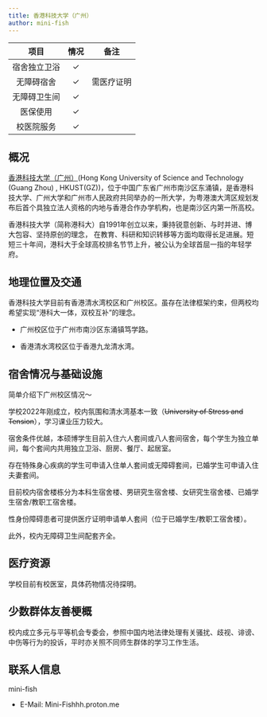 ```yaml
---
title: 香港科技大学（广州）
author: mini-fish
---
```


|     项目     | 情况 |    备注    |
| :----------: | :--: | :--------: |
| 宿舍独立卫浴 |  ✓   |            |
|  无障碍宿舍  |  ✓   | 需医疗证明 |
| 无障碍卫生间 |  ✓   |            |
|   医保使用   |  ✓   |            |
|  校医院服务  |  ✓   |            |

## 概况

[香港科技大学（广州）](https://www.hkust-gz.edu.cn/zh/)(Hong Kong University of Science and Technology (Guang Zhou) , HKUST(GZ))，位于中国广东省广州市南沙区东涌镇，是香港科技大学、广州大学和广州市人民政府共同举办的一所大学，为粤港澳大湾区规划发布后首个具独立法人资格的内地与香港合作办学机构，也是南沙区内第一所高校。

香港科技大学（简称港科大）自1991年创立以来，秉持锐意创新、与时并进、博大包容、坚持原创的理念， 在教育、科研和知识转移等方面均取得长足进展。短短三十年间，港科大于全球高校排名节节上升，被公认为全球首屈一指的年轻学府。

## 地理位置及交通

香港科技大学目前有香港清水湾校区和广州校区。虽存在法律框架约束，但两校均希望实现“港科大一体，双校互补”的理念。

- 广州校区位于广州市南沙区东涌镇笃学路。

- 香港清水湾校区位于香港九龙清水湾。

## 宿舍情况与基础设施

简单介绍下广州校区情况～

学校2022年刚成立，校内氛围和清水湾基本一致（~~University of Stress and Tension~~），学习课业压力较大。

宿舍条件优越，本硕博学生目前入住六人套间或八人套间宿舍，每个学生为独立单间，每个套间内共用独立卫浴、厨房、餐厅、起居室。

存在特殊身心疾病的学生可申请入住单人套间或无障碍套间，已婚学生可申请入住夫妻套间。

目前校内宿舍楼栋分为本科生宿舍楼、男研究生宿舍楼、女研究生宿舍楼、已婚学生宿舍/教职工宿舍楼。

性身份障碍患者可提供医疗证明申请单人套间（位于已婚学生/教职工宿舍楼）。

此外，校内无障碍卫生间配套齐全。

## 医疗资源

学校目前有校医室，具体药物情况待探明。

## 少数群体友善梗概

校内成立多元与平等机会专委会，参照中国内地法律处理有关骚扰、歧视、诽谤、中伤等行为的投诉，平时亦关照不同师生群体的学习工作生活。

## 联系人信息

mini-fish

- E-Mail: Mini-Fishhh.proton.me
